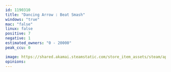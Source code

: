 ```yaml
---
id: 1190310
title: "Dancing Arrow : Beat Smash"
windows: "true"
mac: "false"
linux: false
positive: 7
negative: 1
estimated_owners: "0 - 20000"
peak_ccu: 0

image: https://shared.akamai.steamstatic.com/store_item_assets/steam/apps/1190310/header.jpg?t=1696411178
opinions:
---
```

